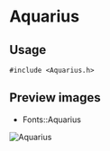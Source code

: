 Aquarius
==========

Usage
------

    #include <Aquarius.h>

Preview images
--------------
* Fonts::Aquarius 

![Aquarius](https://raw.githubusercontent.com/DisplayCore/Aquarius/master/Preview/Aquarius.png)

